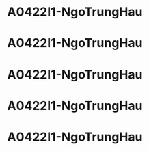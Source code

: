 # A0422I1-NgoTrungHau
# A0422I1-NgoTrungHau
# A0422I1-NgoTrungHau
# A0422I1-NgoTrungHau
# A0422I1-NgoTrungHau
